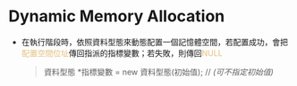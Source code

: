 # Dynamic Memory Allocation

- 在執行階段時，依照資料型態來動態配置一個記憶體空間，若配置成功，會把<span style="color:#e5c07b">配置空間位址</span>傳回指派的指標變數；若失敗，則傳回<span style="color:#e5c07b">NULL</span>
  >資料型態 \*指標變數 = new 資料型態(初始值); // *(可不指定初始值)*

  